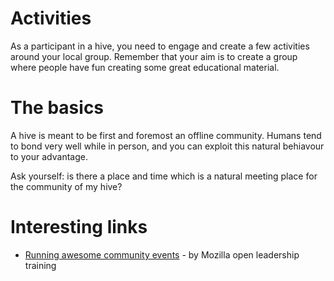 # Activities

As a participant in a hive, you need to engage and create a few activities around your local group.
Remember that your aim is to create a group where people have fun creating some great educational material.

# The basics
A hive is meant to be first and foremost an offline community. Humans tend to bond very well while in person, and you can exploit this natural behiavour to your advantage.

Ask yourself: is there a place and time which is a natural meeting place for the community of my hive?

# Interesting links
* [Running awesome community events](https://mozilla.github.io/open-leadership-training-series/articles/running-awesome-community-events/) - by Mozilla open leadership training
